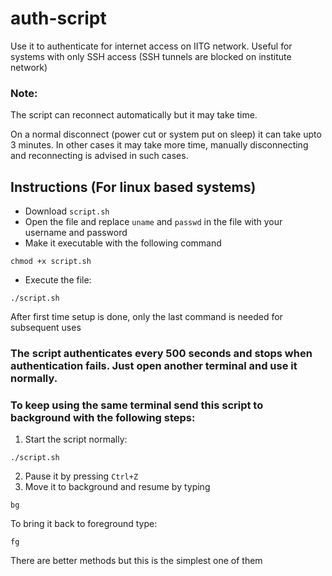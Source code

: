 # auth-script
Use it to authenticate for internet access on IITG network. Useful for systems with only SSH access (SSH tunnels are blocked on institute network) 

### Note:
The script can reconnect automatically but it may take time.

On a normal disconnect (power cut or system put on sleep) it can take upto 3 minutes. In other cases it may take more time, manually disconnecting and reconnecting is advised in such cases.
  
  
## Instructions (For linux based systems)
* Download ```script.sh```
* Open the file and replace ```uname``` and ```passwd``` in the file with your username and password
* Make it executable with the following command
```
chmod +x script.sh
```
* Execute the file:
```
./script.sh
```

After first time setup is done, only the last command is needed for subsequent uses


### The script authenticates every 500 seconds and stops when authentication fails. Just open another terminal and use it normally. 
### To keep using the same terminal send this script to background with the following steps:


1. Start the script normally:
```
./script.sh
```
2. Pause it by pressing ```Ctrl+Z```
3. Move it to background and resume by typing 
```
bg
```


To bring it back to foreground type:
```
fg
```
There are better methods but this is the simplest one of them
